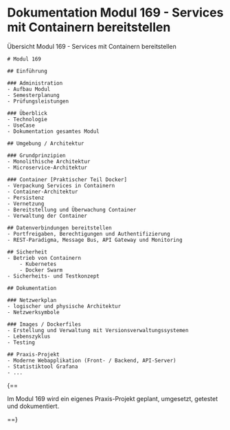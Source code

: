 # Dokumentation Modul 169 - Services mit Containern bereitstellen

Übersicht Modul 169 - Services mit Containern bereitstellen

```markmap
# Modul 169

## Einführung

### Administration
- Aufbau Modul 
- Semesterplanung
- Prüfungsleistungen

### Überblick
- Technologie
- UseCase
- Dokumentation gesamtes Modul

## Umgebung / Architektur

### Grundprinzipien
- Monolithische Architektur
- Microservice-Architektur

### Container [Praktischer Teil Docker]
- Verpackung Services in Containern
- Container-Architektur
- Persistenz
- Vernetzung
- Bereitstellung und Überwachung Container
- Verwaltung der Container

## Datenverbindungen bereitstellen
- Portfreigaben, Berechtigungen und Authentifizierung
- REST-Paradigma, Message Bus, API Gateway und Monitoring

## Sicherheit
- Betrieb von Containern
    - Kubernetes
    - Docker Swarm
- Sicherheits- und Testkonzept

## Dokumentation

### Netzwerkplan
- logischer und physische Architektur
- Netzwerksymbole

### Images / Dockerfiles
- Erstellung und Verwaltung mit Versionsverwaltungssystemen
- Lebenszyklus
- Testing

## Praxis-Projekt
- Moderne Webapplikation (Front- / Backend, API-Server)
- Statistiktool Grafana
- ...

```

{==

Im Modul 169 wird ein eigenes Praxis-Projekt geplant, umgesetzt, getestet und dokumentiert.

==}

